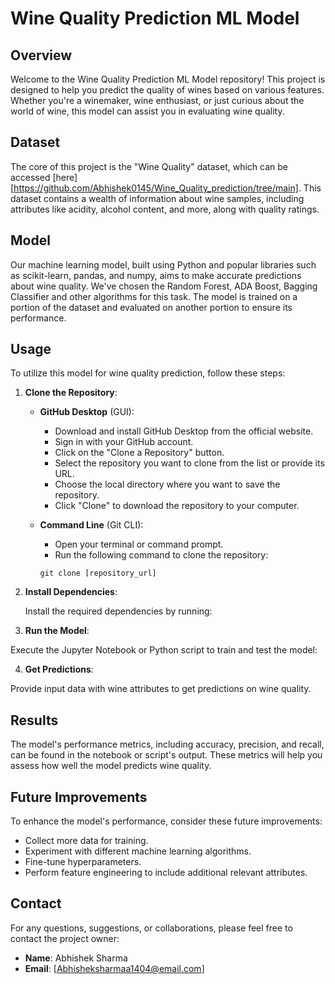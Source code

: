 # Wine Quality Prediction ML Model

## Overview

Welcome to the Wine Quality Prediction ML Model repository! This project is designed to help you predict the quality of wines based on various features. Whether you're a winemaker, wine enthusiast, or just curious about the world of wine, this model can assist you in evaluating wine quality.

## Dataset

The core of this project is the "Wine Quality" dataset, which can be accessed [here][https://github.com/Abhishek0145/Wine_Quality_prediction/tree/main]. This dataset contains a wealth of information about wine samples, including attributes like acidity, alcohol content, and more, along with quality ratings.

## Model

Our machine learning model, built using Python and popular libraries such as scikit-learn, pandas, and numpy, aims to make accurate predictions about wine quality. We've chosen the Random Forest, ADA Boost, Bagging Classifier and other algorithms for this task. The model is trained on a portion of the dataset and evaluated on another portion to ensure its performance.

## Usage

To utilize this model for wine quality prediction, follow these steps:

1. **Clone the Repository**:

   - **GitHub Desktop** (GUI):

     - Download and install GitHub Desktop from the official website.
     - Sign in with your GitHub account.
     - Click on the "Clone a Repository" button.
     - Select the repository you want to clone from the list or provide its URL.
     - Choose the local directory where you want to save the repository.
     - Click "Clone" to download the repository to your computer.

   - **Command Line** (Git CLI):

     - Open your terminal or command prompt.
     - Run the following command to clone the repository:

     ```
     git clone [repository_url]
     ```

2. **Install Dependencies**:

   Install the required dependencies by running:


3. **Run the Model**:

Execute the Jupyter Notebook or Python script to train and test the model:


4. **Get Predictions**:

Provide input data with wine attributes to get predictions on wine quality.

## Results

The model's performance metrics, including accuracy, precision, and recall, can be found in the notebook or script's output. These metrics will help you assess how well the model predicts wine quality.

## Future Improvements

To enhance the model's performance, consider these future improvements:

- Collect more data for training.
- Experiment with different machine learning algorithms.
- Fine-tune hyperparameters.
- Perform feature engineering to include additional relevant attributes.

## Contact

For any questions, suggestions, or collaborations, please feel free to contact the project owner:

- **Name**: Abhishek Sharma
- **Email**: [Abhisheksharmaa1404@email.com]

